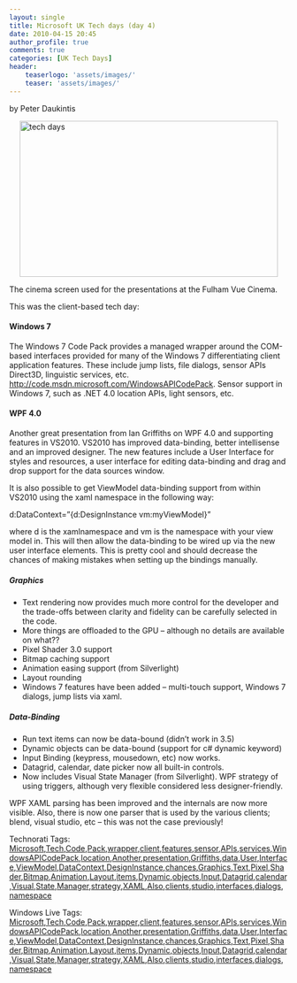 ```yaml
---
layout: single
title: Microsoft UK Tech days (day 4)
date: 2010-04-15 20:45
author_profile: true
comments: true
categories: [UK Tech Days]
header:
    teaserlogo: 'assets/images/'
    teaser: 'assets/images/'
---
```

<div id="msgcns!4F1B7368284539E5!208" class="bvMsg"><p>by Peter Daukintis</p> <p><a href="{{ site.baseurl }}/assets/images/2010/09/techdays3.jpg" rel="WLPP"><img style="display:block;float:none;margin-left:auto;margin-right:auto;border-width:0;" title="tech days" border="0" alt="tech days" src="{{ site.baseurl }}/assets/images/2010/09/techdays3.jpg?w=300" width="467" height="282" /></a></p> <p>The cinema screen used for the presentations at the Fulham Vue Cinema. </p> <p>This was the client-based tech day:</p> <h4>Windows 7</h4> <p>The Windows 7 Code Pack provides a managed wrapper around the COM-based interfaces provided for many of the Windows 7 differentiating client application features. These include jump lists, file dialogs, sensor APIs Direct3D, linguistic services, etc. <a title="http://code.msdn.microsoft.com/WindowsAPICodePack" href="http://code.msdn.microsoft.com/WindowsAPICodePack">http://code.msdn.microsoft.com/WindowsAPICodePack</a>. Sensor support in Windows 7, such as .NET 4.0 location APIs, light sensors, etc.</p> <h4>WPF 4.0</h4> <p>Another great presentation from Ian Griffiths on WPF 4.0 and supporting features in VS2010. VS2010 has improved data-binding, better intellisense and an improved designer. The new features include a User Interface for styles and resources, a user interface for editing data-binding and drag and drop support for the data sources window. </p> <p>It is also possible to get ViewModel data-binding support from within VS2010 using the xaml namespace in the following way:</p> <p>d:DataContext=”&#123;d:DesignInstance vm:myViewModel&#125;”</p> <p>where d is the xamlnamespace and vm is the namespace with your view model in. This will then allow the data-binding to be wired up via the new user interface elements. This is pretty cool and should decrease the chances of making mistakes when setting up the bindings manually.</p> <h5>Graphics</h5> <ul> <li>Text rendering now provides much more control for the developer and the trade-offs between clarity and fidelity can be carefully selected in the code.  <li>More things are offloaded to the GPU – although no details are available on what??  <li>Pixel Shader 3.0 support  <li>Bitmap caching support  <li>Animation easing support (from Silverlight)  <li>Layout rounding  <li>Windows 7 features have been added – multi-touch support, Windows 7 dialogs, jump lists via xaml.</li></li></ul> <h5>Data-Binding</h5> <ul> <li>Run text items can now be data-bound (didn’t work in 3.5)  <li>Dynamic objects can be data-bound (support for c# dynamic keyword)  <li>Input Binding (keypress, mousedown, etc) now works.  <li>Datagrid, calendar, date picker now all built-in controls.  <li>Now includes Visual State Manager (from Silverlight). WPF strategy of using triggers, although very flexible considered less designer-friendly.</li></li></ul> <p>WPF XAML parsing has been improved and the internals are now more visible. Also, there is now one parser that is used by the various clients; blend, visual studio, etc – this was not the case previously! </p> <p></p>Technorati Tags: <a href="http://technorati.com/tags/Microsoft" rel="tag">Microsoft</a>,<a href="http://technorati.com/tags/Tech" rel="tag">Tech</a>,<a href="http://technorati.com/tags/Code" rel="tag">Code</a>,<a href="http://technorati.com/tags/Pack" rel="tag">Pack</a>,<a href="http://technorati.com/tags/wrapper" rel="tag">wrapper</a>,<a href="http://technorati.com/tags/client" rel="tag">client</a>,<a href="http://technorati.com/tags/features" rel="tag">features</a>,<a href="http://technorati.com/tags/sensor" rel="tag">sensor</a>,<a href="http://technorati.com/tags/APIs" rel="tag">APIs</a>,<a href="http://technorati.com/tags/services" rel="tag">services</a>,<a href="http://technorati.com/tags/WindowsAPICodePack" rel="tag">WindowsAPICodePack</a>,<a href="http://technorati.com/tags/location" rel="tag">location</a>,<a href="http://technorati.com/tags/Another" rel="tag">Another</a>,<a href="http://technorati.com/tags/presentation" rel="tag">presentation</a>,<a href="http://technorati.com/tags/Griffiths" rel="tag">Griffiths</a>,<a href="http://technorati.com/tags/data" rel="tag">data</a>,<a href="http://technorati.com/tags/User" rel="tag">User</a>,<a href="http://technorati.com/tags/Interface" rel="tag">Interface</a>,<a href="http://technorati.com/tags/ViewModel" rel="tag">ViewModel</a>,<a href="http://technorati.com/tags/DataContext" rel="tag">DataContext</a>,<a href="http://technorati.com/tags/DesignInstance" rel="tag">DesignInstance</a>,<a href="http://technorati.com/tags/chances" rel="tag">chances</a>,<a href="http://technorati.com/tags/Graphics" rel="tag">Graphics</a>,<a href="http://technorati.com/tags/Text" rel="tag">Text</a>,<a href="http://technorati.com/tags/Pixel" rel="tag">Pixel</a>,<a href="http://technorati.com/tags/Shader" rel="tag">Shader</a>,<a href="http://technorati.com/tags/Bitmap" rel="tag">Bitmap</a>,<a href="http://technorati.com/tags/Animation" rel="tag">Animation</a>,<a href="http://technorati.com/tags/Layout" rel="tag">Layout</a>,<a href="http://technorati.com/tags/items" rel="tag">items</a>,<a href="http://technorati.com/tags/Dynamic" rel="tag">Dynamic</a>,<a href="http://technorati.com/tags/objects" rel="tag">objects</a>,<a href="http://technorati.com/tags/Input" rel="tag">Input</a>,<a href="http://technorati.com/tags/Datagrid" rel="tag">Datagrid</a>,<a href="http://technorati.com/tags/calendar" rel="tag">calendar</a>,<a href="http://technorati.com/tags/Visual" rel="tag">Visual</a>,<a href="http://technorati.com/tags/State" rel="tag">State</a>,<a href="http://technorati.com/tags/Manager" rel="tag">Manager</a>,<a href="http://technorati.com/tags/strategy" rel="tag">strategy</a>,<a href="http://technorati.com/tags/XAML" rel="tag">XAML</a>,<a href="http://technorati.com/tags/Also" rel="tag">Also</a>,<a href="http://technorati.com/tags/clients" rel="tag">clients</a>,<a href="http://technorati.com/tags/studio" rel="tag">studio</a>,<a href="http://technorati.com/tags/interfaces" rel="tag">interfaces</a>,<a href="http://technorati.com/tags/dialogs" rel="tag">dialogs</a>,<a href="http://technorati.com/tags/namespace" rel="tag">namespace</a><br /> <p></p>Windows Live Tags: <a href="http://windows.live.com/connect/tag/Microsoft" rel="clubhouseTag">Microsoft</a>,<a href="http://windows.live.com/connect/tag/Tech" rel="clubhouseTag">Tech</a>,<a href="http://windows.live.com/connect/tag/Code" rel="clubhouseTag">Code</a>,<a href="http://windows.live.com/connect/tag/Pack" rel="clubhouseTag">Pack</a>,<a href="http://windows.live.com/connect/tag/wrapper" rel="clubhouseTag">wrapper</a>,<a href="http://windows.live.com/connect/tag/client" rel="clubhouseTag">client</a>,<a href="http://windows.live.com/connect/tag/features" rel="clubhouseTag">features</a>,<a href="http://windows.live.com/connect/tag/sensor" rel="clubhouseTag">sensor</a>,<a href="http://windows.live.com/connect/tag/APIs" rel="clubhouseTag">APIs</a>,<a href="http://windows.live.com/connect/tag/services" rel="clubhouseTag">services</a>,<a href="http://windows.live.com/connect/tag/WindowsAPICodePack" rel="clubhouseTag">WindowsAPICodePack</a>,<a href="http://windows.live.com/connect/tag/location" rel="clubhouseTag">location</a>,<a href="http://windows.live.com/connect/tag/Another" rel="clubhouseTag">Another</a>,<a href="http://windows.live.com/connect/tag/presentation" rel="clubhouseTag">presentation</a>,<a href="http://windows.live.com/connect/tag/Griffiths" rel="clubhouseTag">Griffiths</a>,<a href="http://windows.live.com/connect/tag/data" rel="clubhouseTag">data</a>,<a href="http://windows.live.com/connect/tag/User" rel="clubhouseTag">User</a>,<a href="http://windows.live.com/connect/tag/Interface" rel="clubhouseTag">Interface</a>,<a href="http://windows.live.com/connect/tag/ViewModel" rel="clubhouseTag">ViewModel</a>,<a href="http://windows.live.com/connect/tag/DataContext" rel="clubhouseTag">DataContext</a>,<a href="http://windows.live.com/connect/tag/DesignInstance" rel="clubhouseTag">DesignInstance</a>,<a href="http://windows.live.com/connect/tag/chances" rel="clubhouseTag">chances</a>,<a href="http://windows.live.com/connect/tag/Graphics" rel="clubhouseTag">Graphics</a>,<a href="http://windows.live.com/connect/tag/Text" rel="clubhouseTag">Text</a>,<a href="http://windows.live.com/connect/tag/Pixel" rel="clubhouseTag">Pixel</a>,<a href="http://windows.live.com/connect/tag/Shader" rel="clubhouseTag">Shader</a>,<a href="http://windows.live.com/connect/tag/Bitmap" rel="clubhouseTag">Bitmap</a>,<a href="http://windows.live.com/connect/tag/Animation" rel="clubhouseTag">Animation</a>,<a href="http://windows.live.com/connect/tag/Layout" rel="clubhouseTag">Layout</a>,<a href="http://windows.live.com/connect/tag/items" rel="clubhouseTag">items</a>,<a href="http://windows.live.com/connect/tag/Dynamic" rel="clubhouseTag">Dynamic</a>,<a href="http://windows.live.com/connect/tag/objects" rel="clubhouseTag">objects</a>,<a href="http://windows.live.com/connect/tag/Input" rel="clubhouseTag">Input</a>,<a href="http://windows.live.com/connect/tag/Datagrid" rel="clubhouseTag">Datagrid</a>,<a href="http://windows.live.com/connect/tag/calendar" rel="clubhouseTag">calendar</a>,<a href="http://windows.live.com/connect/tag/Visual" rel="clubhouseTag">Visual</a>,<a href="http://windows.live.com/connect/tag/State" rel="clubhouseTag">State</a>,<a href="http://windows.live.com/connect/tag/Manager" rel="clubhouseTag">Manager</a>,<a href="http://windows.live.com/connect/tag/strategy" rel="clubhouseTag">strategy</a>,<a href="http://windows.live.com/connect/tag/XAML" rel="clubhouseTag">XAML</a>,<a href="http://windows.live.com/connect/tag/Also" rel="clubhouseTag">Also</a>,<a href="http://windows.live.com/connect/tag/clients" rel="clubhouseTag">clients</a>,<a href="http://windows.live.com/connect/tag/studio" rel="clubhouseTag">studio</a>,<a href="http://windows.live.com/connect/tag/interfaces" rel="clubhouseTag">interfaces</a>,<a href="http://windows.live.com/connect/tag/dialogs" rel="clubhouseTag">dialogs</a>,<a href="http://windows.live.com/connect/tag/namespace" rel="clubhouseTag">namespace</a>  </div>
